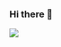 ### Hi there 👋

<img src="https://capsule-render.vercel.app/api?type=wave&color=auto&height=300&section=header&text=Welcome%20!!&fontSize=90" />

<!--
**myhuon/myhuon** is a ✨ _special_ ✨ repository because its `README.md` (this file) appears on your GitHub profile.

Here are some ideas to get you started:

- 🔭 I’m currently working on ...
- 🌱 I’m currently learning ...
- 👯 I’m looking to collaborate on ...
- 🤔 I’m looking for help with ...
- 💬 Ask me about ...
- 📫 How to reach me: ...
- 😄 Pronouns: ...
- ⚡ Fun fact: ...
-->
